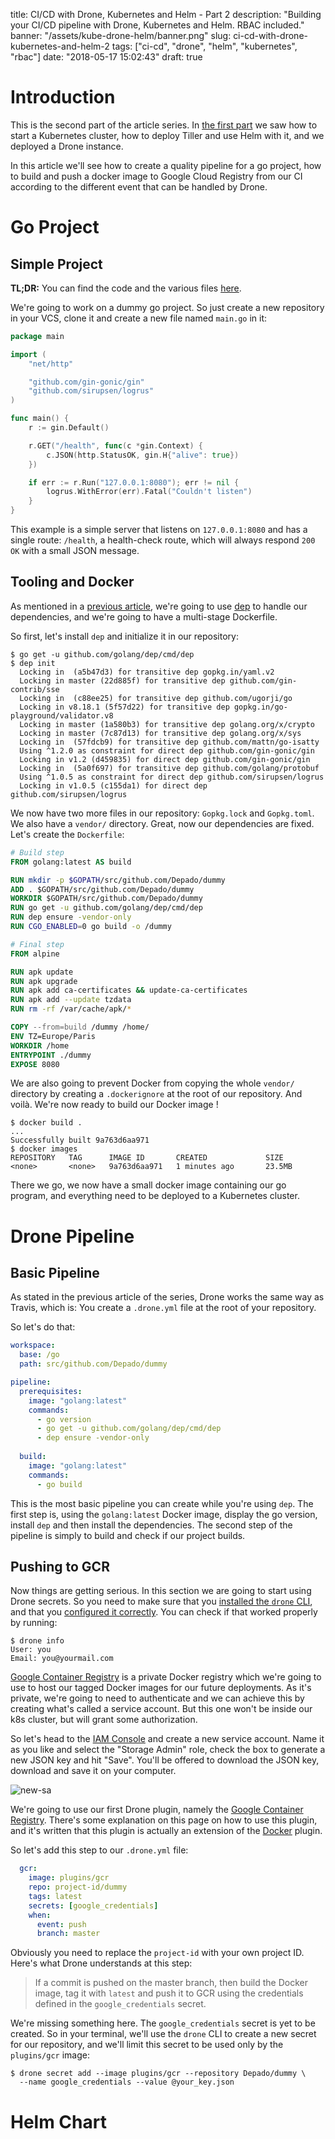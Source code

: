 title: CI/CD with Drone, Kubernetes and Helm - Part 2
description: "Building your CI/CD pipeline with Drone, Kubernetes and Helm. RBAC included."
banner: "/assets/kube-drone-helm/banner.png"
slug: ci-cd-with-drone-kubernetes-and-helm-2
tags: ["ci-cd", "drone", "helm", "kubernetes", "rbac"]
date: "2018-05-17 15:02:43"
draft: true

# Introduction

This is the second part of the article series. In [the first part](/post/ci-cd-with-drone-kubernetes-and-helm-1)
we saw how to start a Kubernetes cluster, how to deploy Tiller and use Helm with
it, and we deployed a Drone instance. 

In this article we'll see how to create a quality pipeline for a go project, how
to build and push a docker image to Google Cloud Registry from our CI according
to the different event that can be handled by Drone.

# Go Project

## Simple Project

**TL;DR:** You can find the code and the various files [here](https://github.com/Depado/articles/tree/master/code/dummy/).

We're going to work on a dummy go project. So just create a new repository in
your VCS, clone it and create a new file named `main.go` in it:

```go
package main

import (
	"net/http"

	"github.com/gin-gonic/gin"
	"github.com/sirupsen/logrus"
)

func main() {
	r := gin.Default()

	r.GET("/health", func(c *gin.Context) {
		c.JSON(http.StatusOK, gin.H{"alive": true})
	})

	if err := r.Run("127.0.0.1:8080"); err != nil {
		logrus.WithError(err).Fatal("Couldn't listen")
	}
}
```

This example is a simple server that listens on `127.0.0.1:8080` and has a
single route: `/health`, a health-check route, which will always respond 
`200 OK` with a small JSON message.

## Tooling and Docker

As mentioned in a [previous article](/post/checklist-for-go-projects), we're
going to use [dep](https://github.com/golang/dep) to handle our dependencies,
and we're going to have a multi-stage Dockerfile. 

So first, let's install `dep` and initialize it in our repository:

```
$ go get -u github.com/golang/dep/cmd/dep
$ dep init
  Locking in  (a5b47d3) for transitive dep gopkg.in/yaml.v2
  Locking in master (22d885f) for transitive dep github.com/gin-contrib/sse
  Locking in  (c88ee25) for transitive dep github.com/ugorji/go
  Locking in v8.18.1 (5f57d22) for transitive dep gopkg.in/go-playground/validator.v8
  Locking in master (1a580b3) for transitive dep golang.org/x/crypto
  Locking in master (7c87d13) for transitive dep golang.org/x/sys
  Locking in  (57fdcb9) for transitive dep github.com/mattn/go-isatty
  Using ^1.2.0 as constraint for direct dep github.com/gin-gonic/gin
  Locking in v1.2 (d459835) for direct dep github.com/gin-gonic/gin
  Locking in  (5a0f697) for transitive dep github.com/golang/protobuf
  Using ^1.0.5 as constraint for direct dep github.com/sirupsen/logrus
  Locking in v1.0.5 (c155da1) for direct dep github.com/sirupsen/logrus
```

We now have two more files in our repository: `Gopkg.lock` and `Gopkg.toml`. We
also have a `vendor/` directory. Great, now our dependencies are fixed. Let's
create the `Dockerfile`:

```dockerfile
# Build step
FROM golang:latest AS build

RUN mkdir -p $GOPATH/src/github.com/Depado/dummy
ADD . $GOPATH/src/github.com/Depado/dummy
WORKDIR $GOPATH/src/github.com/Depado/dummy
RUN go get -u github.com/golang/dep/cmd/dep
RUN dep ensure -vendor-only
RUN CGO_ENABLED=0 go build -o /dummy

# Final step
FROM alpine

RUN apk update
RUN apk upgrade
RUN apk add ca-certificates && update-ca-certificates
RUN apk add --update tzdata
RUN rm -rf /var/cache/apk/*

COPY --from=build /dummy /home/
ENV TZ=Europe/Paris
WORKDIR /home
ENTRYPOINT ./dummy
EXPOSE 8080
```

We are also going to prevent Docker from copying the whole `vendor/` directory
by creating a `.dockerignore` at the root of our repository. And voilà. We're 
now ready to build our Docker image !

```
$ docker build .
...
Successfully built 9a763d6aa971 
$ docker images
REPOSITORY   TAG      IMAGE ID       CREATED             SIZE
<none>       <none>   9a763d6aa971   1 minutes ago       23.5MB
```

There we go, we now have a small docker image containing our go program, and
everything need to be deployed to a Kubernetes cluster.

# Drone Pipeline

## Basic Pipeline

As stated in the previous article of the series, Drone works the same way as 
Travis, which is: You create a `.drone.yml` file at the root of your repository.

So let's do that:

```yaml
workspace:
  base: /go
  path: src/github.com/Depado/dummy

pipeline:
  prerequisites:
    image: "golang:latest"
    commands: 
      - go version
      - go get -u github.com/golang/dep/cmd/dep
      - dep ensure -vendor-only
  
  build:
    image: "golang:latest"
    commands:
      - go build
```

This is the most basic pipeline you can create while you're using `dep`. The 
first step is, using the `golang:latest` Docker image, display the go version,
install `dep` and then install the dependencies. The second step of the pipeline 
is simply to build and check if our project builds. 

## Pushing to GCR

Now things are getting serious. In this section we are going to start using
Drone secrets. So you need to make sure that you 
[installed the `drone` CLI](http://docs.drone.io/cli-installation/), and that 
you [configured it correctly](http://docs.drone.io/cli-authentication/). 
You can check if that worked properly by running:

```
$ drone info
User: you
Email: you@yourmail.com
```

[Google Container Registry](https://cloud.google.com/container-registry/) is a
private Docker registry which we're going to use to host our tagged Docker
images for our future deployments. As it's private, we're going to need to
authenticate and we can achieve this by creating what's called a service
account. But this one won't be inside our k8s cluster, but will grant some
authorization.

So let's head to the [IAM Console](https://console.cloud.google.com/iam-admin/serviceaccounts)
and create a new service account. Name it as you like and select the 
"Storage Admin" role, check the box to generate a new JSON key and hit "Save".
You'll be offered to download the JSON key, download and save it on your
computer. 

![new-sa](/assets/kube-drone-helm/new-sa.png)

We're going to use our first Drone plugin, namely the 
[Google Container Registry](http://plugins.drone.io/drone-plugins/drone-gcr/).
There's some explanation on this page on how to use this plugin, and it's
written that this plugin is actually an extension of the 
[Docker](http://plugins.drone.io/drone-plugins/drone-docker/) plugin.

So let's add this step to our `.drone.yml` file:

```yaml
  gcr:
    image: plugins/gcr
    repo: project-id/dummy
    tags: latest
    secrets: [google_credentials]
    when:
      event: push
      branch: master
```

Obviously you need to replace the `project-id` with your own project ID. Here's
what Drone understands at this step:

> If a commit is pushed on the master branch, then build the Docker image, tag 
> it with `latest` and push it to GCR using the credentials defined in the 
> `google_credentials` secret.

We're missing something here. The `google_credentials` secret is yet to be
created. So in your terminal, we'll use the `drone` CLI to create a new
secret for our repository, and we'll limit this secret to be used only by
the `plugins/gcr` image:

```
$ drone secret add --image plugins/gcr --repository Depado/dummy \
  --name google_credentials --value @your_key.json
```

# Helm Chart